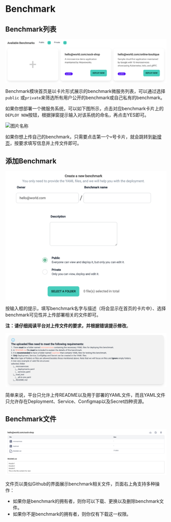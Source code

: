# Benchmark

## Benchmark列表

 <img src="img/benchmark.png"  alt="benchmark" align=center />

[//]: # (![benchmark]&#40;img/benchmark.png&#41;)

Benchmark模块首页是以卡片形式展示的benchmark微服务列表，可以通过选择`public`
或`private`来筛选所有用户公开的benchmark或自己私有的benchmark。


如果你想部署一个微服务系统，可以如下图所示，点击对应benchmark卡片上的`DEPLOY NOW`按钮，根据弹窗提示输入对该系统的命名，再点击YES即可。

 <img src="https://wanz-bucket.oss-cn-beijing.aliyuncs.com/typora/image-20230901115053556.png"  alt="图片名称" align=center />

[//]: # (![image-20230901115053556]&#40;https://wanz-bucket.oss-cn-beijing.aliyuncs.com/typora/image-20230901115053556.png&#41;)

如果你想上传自己的benchmark，只需要点击第一个`+`号卡片，就会跳转到[新增页](/benchmark.md#新增页)，按要求填写信息并上传文件即可。

## 添加Benchmark

 <img src="img/benchmark-add.png"  alt="benchmark-add" align=center />

按输入框的提示，填写benchmark名字与描述（将会显示在首页的卡片中）、选择benchmark可见性并上传部署相关的文件即可。

**注：请仔细阅读平台对上传文件的要求，并根据错误提示修改**。

 <img src="img/benchmark-limit.png"  alt="benchmark-limit" align=center />

简单来说，平台只允许上传README以及用于部署的YAML文件，而且YAML文件只允许存在Deployment、Service、Configmap以及Secret四种资源。

## Benchmark文件

![benchmark文件列表](img/benchmark-files.png)

文件页以类似Github的界面展示benchmark相关文件，页面右上角支持多种操作：
- 如果你是benchmark的拥有者，则你可以下载、更换以及删除benchmark文件。
- 如果你不是benchmark的拥有者，则你仅有下载这一权限。


